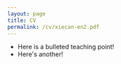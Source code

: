 ```yaml
---
layout: page
title: CV
permalink: /cv/xiecan-en2.pdf
---
```


* Here is a bulleted teaching point!
* Here's another! 
